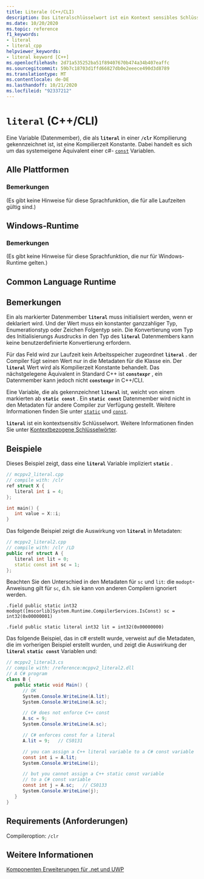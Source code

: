 ```yaml
---
title: Literale (C++/CLI)
description: Das Literalschlüsselwort ist ein Kontext sensibles Schlüsselwort von Microsoft C++/CLI für eine Kompilierzeit Konstante.
ms.date: 10/20/2020
ms.topic: reference
f1_keywords:
- literal
- literal_cpp
helpviewer_keywords:
- literal keyword [C++]
ms.openlocfilehash: 2d71a535252ba51f89407670b474a34b407eaffc
ms.sourcegitcommit: 59b7c18703d1ffd66827db0e2eeece490d3d8789
ms.translationtype: MT
ms.contentlocale: de-DE
ms.lasthandoff: 10/21/2020
ms.locfileid: "92337212"
---
```

# <a name="literal-ccli"></a>`literal` (C++/CLI)

Eine Variable (Datenmember), die als **`literal`** in einer **`/clr`** Kompilierung gekennzeichnet ist, ist eine Kompilierzeit Konstante. Dabei handelt es sich um das systemeigene Äquivalent einer c#- [`const`](/dotnet/csharp/language-reference/keywords/const) Variablen.

## <a name="all-platforms"></a>Alle Plattformen

### <a name="remarks"></a>Bemerkungen

(Es gibt keine Hinweise für diese Sprachfunktion, die für alle Laufzeiten gültig sind.)

## <a name="windows-runtime"></a>Windows-Runtime

### <a name="remarks"></a>Bemerkungen

(Es gibt keine Hinweise für diese Sprachfunktion, die nur für Windows-Runtime gelten.)

## <a name="common-language-runtime"></a>Common Language Runtime

## <a name="remarks"></a>Bemerkungen

Ein als markierter Datenmember **`literal`** muss initialisiert werden, wenn er deklariert wird. Und der Wert muss ein konstanter ganzzahliger Typ, Enumerationstyp oder Zeichen Folgentyp sein. Die Konvertierung vom Typ des Initialisierungs Ausdrucks in den Typ des **`literal`** Datenmembers kann keine benutzerdefinierte Konvertierung erfordern.

Für das Feld wird zur Laufzeit kein Arbeitsspeicher zugeordnet **`literal`** . der Compiler fügt seinen Wert nur in die Metadaten für die Klasse ein. Der **`literal`** Wert wird als Kompilierzeit Konstante behandelt. Das nächstgelegene Äquivalent in Standard C++ ist **`constexpr`** , ein Datenmember kann jedoch nicht **`constexpr`** in C++/CLI.

Eine Variable, die als gekennzeichnet **`literal`** ist, weicht von einem markierten ab **`static const`** . Ein **`static const`** Datenmember wird nicht in den Metadaten für andere Compiler zur Verfügung gestellt. Weitere Informationen finden Sie unter [`static`](../cpp/storage-classes-cpp.md) und [`const`](../cpp/const-cpp.md).

**`literal`** ist ein kontextsensitiv Schlüsselwort. Weitere Informationen finden Sie unter [Kontextbezogene Schlüsselwörter](context-sensitive-keywords-cpp-component-extensions.md).

## <a name="examples"></a>Beispiele

Dieses Beispiel zeigt, dass eine **`literal`** Variable impliziert **`static`** .

```cpp
// mcppv2_literal.cpp
// compile with: /clr
ref struct X {
   literal int i = 4;
};

int main() {
   int value = X::i;
}
```

Das folgende Beispiel zeigt die Auswirkung von **`literal`** in Metadaten:

```cpp
// mcppv2_literal2.cpp
// compile with: /clr /LD
public ref struct A {
   literal int lit = 0;
   static const int sc = 1;
};
```

Beachten Sie den Unterschied in den Metadaten für `sc` und `lit`: die `modopt`-Anweisung gilt für `sc`, d.h. sie kann von anderen Compilern ignoriert werden.

```MSIL
.field public static int32 modopt([mscorlib]System.Runtime.CompilerServices.IsConst) sc = int32(0x00000001)
```

```MSIL
.field public static literal int32 lit = int32(0x00000000)
```

Das folgende Beispiel, das in c# erstellt wurde, verweist auf die Metadaten, die im vorherigen Beispiel erstellt wurden, und zeigt die Auswirkung der **`literal`** **`static const`** Variablen und:

```csharp
// mcppv2_literal3.cs
// compile with: /reference:mcppv2_literal2.dll
// A C# program
class B {
   public static void Main() {
      // OK
      System.Console.WriteLine(A.lit);
      System.Console.WriteLine(A.sc);

      // C# does not enforce C++ const
      A.sc = 9;
      System.Console.WriteLine(A.sc);

      // C# enforces const for a literal
      A.lit = 9;   // CS0131

      // you can assign a C++ literal variable to a C# const variable
      const int i = A.lit;
      System.Console.WriteLine(i);

      // but you cannot assign a C++ static const variable
      // to a C# const variable
      const int j = A.sc;   // CS0133
      System.Console.WriteLine(j);
   }
}
```

## <a name="requirements"></a>Requirements (Anforderungen)

Compileroption: `/clr`

## <a name="see-also"></a>Weitere Informationen

[Komponenten Erweiterungen für .net und UWP](component-extensions-for-runtime-platforms.md)

